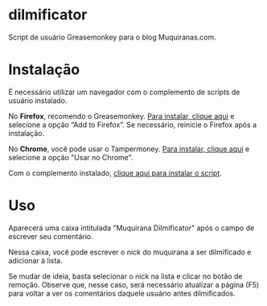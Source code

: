 # dilmificator
Script de usuário Greasemonkey para o blog Muquiranas.com.

# Instalação

É necessário utilizar um navegador com o complemento de scripts de usuário instalado.

No <strong>Firefox</strong>, recomendo o Greasemonkey. <a href="https://addons.mozilla.org/pt-br/firefox/addon/greasemonkey/">Para instalar, clique aqui</a> e selecione a opção “Add to Firefox”. Se necessário, reinicie o Firefox após a instalação.

No <strong>Chrome</strong>, você pode usar o Tampermoney. <a href="https://chrome.google.com/webstore/detail/tampermonkey/dhdgffkkebhmkfjojejmpbldmpobfkfo?hl=pt-BR">Para instalar, clique aqui</a> e selecione a opção "Usar no Chrome".

Com o complemento instalado, <a href="https://github.com/Dirk-BR/dilmificator/raw/master/dilmificator.js">clique aqui para instalar o script</a>.

# Uso

Aparecerá uma caixa intitulada "Muquirana Dilmificator" após o campo de escrever seu comentário.

Nessa caixa, você pode escrever o nick do muquirana a ser dilmificado e adicionar à lista.

Se mudar de ideia, basta selecionar o nick na lista e clicar no botão de remoção. Observe que, nesse caso, será necessário atualizar a página (F5) para voltar a ver os comentários daquele usuário antes dilmificados.
